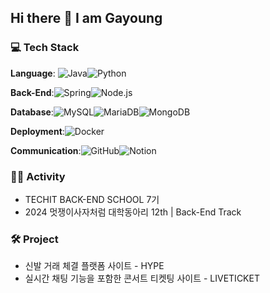 ## Hi there 👋 I am Gayoung

### 💻 Tech Stack

**Language**: ![Java](https://img.shields.io/badge/Java-007396?style=flat&logo=java&logoColor=white)![Python](https://img.shields.io/badge/Python-3776AB?style=flat&logo=python&logoColor=white)

**Back-End**:![Spring](https://img.shields.io/badge/Spring-6DB33F?style=flat&logo=spring&logoColor=white)![Node.js](https://img.shields.io/badge/Node.js-339933?style=flat&logo=node.js&logoColor=white)

**Database**:![MySQL](https://img.shields.io/badge/MySQL-4479A1?style=flat&logo=mysql&logoColor=white)![MariaDB](https://img.shields.io/badge/MariaDB-003545?style=flat&logo=mariadb&logoColor=white)![MongoDB](https://img.shields.io/badge/MongoDB-47A248?style=flat&logo=mongodb&logoColor=white)

**Deployment**:![Docker](https://img.shields.io/badge/Docker-2496ED?style=flat&logo=docker&logoColor=white)

**Communication**:![GitHub](https://img.shields.io/badge/GitHub-181717?style=flat&logo=github&logoColor=white)![Notion](https://img.shields.io/badge/Notion-000000?style=flat&logo=notion&logoColor=white)


### 🏃‍♀️ Activity
- TECHIT BACK-END SCHOOL 7기
- 2024 멋쟁이사자처럼 대학동아리 12th | Back-End Track

### 🛠️ Project
- 신발 거래 체결 플랫폼 사이트 - HYPE
- 실시간 채팅 기능을 포함한 콘서트 티켓팅 사이트 - LIVETICKET





<!--
**gayoi/gayoi** is a ✨ _special_ ✨ repository because its `README.md` (this file) appears on your GitHub profile.

Here are some ideas to get you started:

- 🔭 I’m currently working on ...
- 🌱 I’m currently learning ...
- 👯 I’m looking to collaborate on ...
- 🤔 I’m looking for help with ...
- 💬 Ask me about ...
- 📫 How to reach me: ...
- 😄 Pronouns: ...
- ⚡ Fun fact: ...
-->
